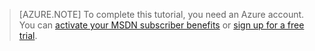 > [AZURE.NOTE] To complete this tutorial, you need an Azure account. You can <a href="/pricing/member-offers/msdn-benefits-details/" target="_blank">activate your MSDN subscriber benefits</a> or <a href="/pricing/free-trial/" target="_blank">sign up for a free trial</a>.
